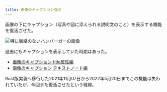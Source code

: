 ```yaml
---
title: 画像のキャプション復活
---
```

画像の下にキャプション（写真や図に添えられる説明文のこと）を表示する機能を復活させた。

![](https://lh3.googleusercontent.com/docs/ADP-6oH4TpkzcaOK3EE9nZw_wccmOZe_fpmSB-xHdzQHOH6UJ_KxzQ0guguf_W81Xt1rYCCA6G_gZupczb-lrAYeQTYx1_yDKO8vtA1psuQ32rfW-mE7bHqrdsJ4BTBKb_H8xpzP_NmOZK3auzRoWIFZE3hv2386sWSLRuUGXkb7tBeOfdYleX6Bzm4FrRJGxX8Xg8JqvflUnBJ27V_3BpAMlJYKrF1CS-1bX2t04ZeYwiKGZp-UgOFenePs0GteGLpcQZy8jFmRLAkcaCKjqiRFgF9jpxwkzFDPe_a8zeLukkHYHK0-Mhn5_4pyjwDc9Lp6BVhrx5Hl0_2WJ3osfXDApTrJMq4yEw9o9GddhSafXvL_hvtm8YEGqTMWpJtrGa3NxBsBxFpvr-WHXfO5Aei1jUoLL642dKLRvoRvK1NzKL8yCFnPEozH6Kxmt34gzZ6qCZ83dOHwrQfvVx_kOrSJV8hcNUtcTUfgVUImSFaQmjAnLdRFPVrVlCGdh7qn0yiQHzQ0oi9WAZFIh6--wXSTOsvTAwhUKl0kKq_tHM2RSr-j4HjdTvjmn1IN1rz_G_eGlN8WsuFUBcesWiN0YuUE-8UH6ASEmpsNZHuaHMs8lMmjZYnFKFTjiV6sTmyPvP3ho79ZSzq7J5MW652SObKSJJYw7M_V_V6oCPP-pMlQohcOJsA9wzKWhrx2cz71hitjrITItD5tFwNCX_H1E0_micgWbvRirXfaN5fV0dTScPXfo3MfJF97RpeRVroGvnvS4IXUUxWapeVFTPphdXVkzw2PLYfxokNsX85vDQ_ujGGhfYRk9kt6sI0f8NNoQazMv7b5PekVveUCbTYl9Ieu8oko-O5UM1z2TVnfOJvbu5EODFmdz5nnSmvOg132IlBpzBUVxFQ5lbgIcjLwX64PCyQ0iQNpluDYz5FbE1RoRH4CfdrNkDETvwek1QGi8WGOZaO4CcOPHiO89lFl-fllxoNUY2gl6x0W-9WscnXzQTmYhR55abuVSSoJq6uMuUGohync-7xNZ6PF3jaP9gea0hvewXhPyOmUgZwHORGratoQZpfnNI1yCduLHMjZvKPy2n2CIXV3pbLrh51viDUNPTpXd9GIXWaI8xKqyo0RpUj6O3a20CMxj0aSo4cDpsFHs41u3Nv8J-ICHpfkQoNOSyaS17aEHWU6bM9j4nnGYnEfC5EeT86A2BySdTTqfI3GqtZjuQDkW_dRbaro7pK1dB7vyTo9uiyxvFZ8ukeqagV2nkSv "特に脈絡のないハンバーガーの画像")

過去にもキャプションを表示していた時期はあった。

*   [画像のキャプション title属性編](https://r7kamura.com/articles/2020-11-07-image-caption-revised)
*   [画像のキャプション テキストノード編](https://r7kamura.com/articles/2020-09-22-markdown-caption)

Rust版実装へ移行した2021年11月07日から2022年5月20日までこの機能は失われていたが、今回また復活させたという経緯。
